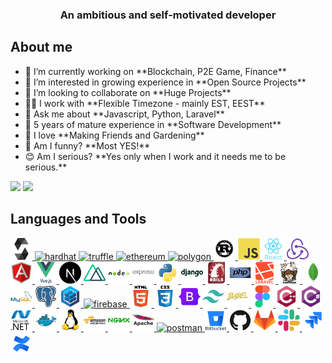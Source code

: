 

<h3 align="center">An ambitious and self-motivated developer</h3>

<h2>About me</h2>
<ul>
<li> 🔭 I’m currently working on **Blockchain, P2E Game, Finance**</li>
   
<li> 🌱 I’m interested in growing experience in **Open Source Projects**</li>
  
<li> 👯 I’m looking to collaborate on **Huge Projects**</li>

<li> 👨‍💻 I work with **Flexible Timezone - mainly EST, EEST**</li>

<li> 💬 Ask me about **Javascript, Python, Laravel**</li>

<li> 📄 5 years of mature experience in **Software Development**</li>

<li> 🌹 I love **Making Friends and Gardening**</li>

<li> 🤣 Am I funny? **Most YES!**</li>
  
<li> 😊 Am I serious? **Yes only when I work and it needs me to be serious.**</li>

</ul> 
<div>
<img height="180em" src="https://github-readme-stats.vercel.app/api?username=shining-blue-comet&show_icons=true&theme=chartreuse-dark&include_all_commits=true&count_private=true"/>
<img width="400" src="https://github-readme-stats.vercel.app/api/top-langs?username=shining-blue-comet&langs_count=10&theme=dark&layout=compact" />
</div>
<h2>Languages and Tools</h2>


<p align="left" class="iconbar"> 
    <a href="https://docs.soliditylang.org/" target="_blank"> <img src="https://raw.githubusercontent.com/devicons/devicon/master/icons/solidity/solidity-original.svg" alt="solidity" height="35"/> </a>
    <a href="https://hardhat.org" target="_blank"> <img src="https://raw.githubusercontent.com/danielcranney/readme-generator/main/public/icons/skills/hardhat-colored.svg" alt="hardhat" height="35"/> </a>
    <a href="https://trufflesuite.com/" target="_blank"> <img src="https://raw.githubusercontent.com/danielcranney/readme-generator/main/public/icons/skills/truffle-colored.svg" alt="truffle" height="35"/> </a>
    <a href="https://ethereum.org/" target="_blank"> <img src="https://raw.githubusercontent.com/danielcranney/readme-generator/main/public/icons/skills/ethereum-colored.svg" alt="ethereum" height="35"/> </a>
    <a href="https://polygon.com/" target="_blank"> <img src="https://raw.githubusercontent.com/danielcranney/readme-generator/main/public/icons/skills/polygon-colored.svg" alt="polygon" height="35"/> </a>
    <a href="https://docs.rs" target="_blank"> <img src="https://raw.githubusercontent.com/devicons/devicon/master/icons/rust/rust-plain.svg" alt="rust" height="35"/> </a>
    <a href="https://developer.mozilla.org/en-US/docs/Web/JavaScript" target="_blank"> <img src="https://raw.githubusercontent.com/devicons/devicon/master/icons/javascript/javascript-original.svg" alt="javascript" height="35"/> </a> 
    <a href="https://reactjs.org/" target="_blank"> <img src="https://raw.githubusercontent.com/devicons/devicon/master/icons/react/react-original-wordmark.svg" alt="react" height="35"/> </a> 
    <a href="https://redux.js.org/" target="_blank"> <img src="https://raw.githubusercontent.com/devicons/devicon/master/icons/redux/redux-original.svg" alt="redux" height="35"/> </a> 
    <a href="https://angular.io" target="_blank"> <img src="https://raw.githubusercontent.com/devicons/devicon/master/icons/angularjs/angularjs-original.svg" alt="redux" height="35"/> </a>   
    <a href="https://vuejs.org/" target="_blank"> <img src="https://raw.githubusercontent.com/devicons/devicon/master/icons/vuejs/vuejs-original-wordmark.svg" alt="vuejs" height="35"/> </a> 
    <a href="https://nextjs.org/" target="_blank"> <img src="https://raw.githubusercontent.com/devicons/devicon/master/icons/nextjs/nextjs-original.svg" alt="nextjs" height="35"/> </a>     
    <a href="https://nuxtjs.org/" target="_blank"> <img src="https://raw.githubusercontent.com/devicons/devicon/master/icons/nuxtjs/nuxtjs-original.svg" alt="nuxtjs" height="35"/> </a> 
    <a href="https://nodejs.org/" target="_blank"> <img src="https://raw.githubusercontent.com/devicons/devicon/master/icons/nodejs/nodejs-original-wordmark.svg" alt="nodejs" height="35"/> </a> 
    <a href="https://expressjs.com" target="_blank"> <img src="https://raw.githubusercontent.com/devicons/devicon/master/icons/express/express-original-wordmark.svg" alt="express" height="35"/> </a>   
    <a href="https://www.python.org" target="_blank"> <img src="https://raw.githubusercontent.com/devicons/devicon/master/icons/python/python-original.svg" alt="python" height="35"/> </a> 
    <a href="https://www.django.org" target="_blank"> <img src="https://raw.githubusercontent.com/devicons/devicon/master/icons/django/django-plain-wordmark.svg" alt="django" height="35"/> </a> 
    <a href="https://rubyonrails.org" target="_blank"> <img src="https://raw.githubusercontent.com/devicons/devicon/master/icons/rails/rails-original-wordmark.svg" alt="rails" height="35"/> </a> 
    <a href="https://www.php.net" target="_blank"> <img src="https://raw.githubusercontent.com/devicons/devicon/master/icons/php/php-original.svg" alt="php" height="35"/> </a> 
    <a href="https://laravel.com/" target="_blank"> <img src="https://raw.githubusercontent.com/devicons/devicon/master/icons/laravel/laravel-plain-wordmark.svg" alt="laravel" height="35"/> </a> 
    <a href="https://getcomposer.org/" target="_blank"> <img src="https://raw.githubusercontent.com/devicons/devicon/master/icons/composer/composer-original.svg" alt="composer" height="35"/> </a> 
    <a href="https://www.mongodb.com/" target="_blank"> <img src="https://raw.githubusercontent.com/devicons/devicon/master/icons/mongodb/mongodb-original.svg" alt="mongodb" height="35"/> </a> 
    <a href="https://www.mysql.com/" target="_blank"> <img src="https://raw.githubusercontent.com/devicons/devicon/master/icons/mysql/mysql-original-wordmark.svg" alt="mysql" height="35"/> </a> 
    <a href="https://www.postgresql.org" target="_blank"> <img src="https://raw.githubusercontent.com/devicons/devicon/master/icons/postgresql/postgresql-original.svg" alt="postgresql" height="35"/> </a> 
    <a href="https://sequelize.org" target="_blank"> <img src="https://raw.githubusercontent.com/devicons/devicon/master/icons/sequelize/sequelize-original.svg" alt="sequelize" height="35"/> </a> 
    <a href="https://firebase.google.com/" target="_blank"> <img src="https://www.vectorlogo.zone/logos/firebase/firebase-icon.svg" alt="firebase" height="35"/> </a> 
    <a href="https://www.w3.org/html/" target="_blank"> <img src="https://raw.githubusercontent.com/devicons/devicon/master/icons/html5/html5-original-wordmark.svg" alt="html5" height="35"/> </a>
    <a href="https://www.w3schools.com/css/" target="_blank"> <img src="https://raw.githubusercontent.com/devicons/devicon/master/icons/css3/css3-original-wordmark.svg" alt="css3" height="35"/> </a>
    <a href="https://getbootstrap.com/" target="_blank"> <img src="https://raw.githubusercontent.com/devicons/devicon/master/icons/bootstrap/bootstrap-original.svg" alt="bootstrap" height="35"/> </a>
    <a href="https://www.tailwindcss.com/" target="_blank"> <img src="https://raw.githubusercontent.com/devicons/devicon/master/icons/tailwindcss/tailwindcss-plain.svg" alt="tailwindcss" height="35"/> </a>
    <a href="https://babeljs.io/" target="_blank"> <img src="https://raw.githubusercontent.com/devicons/devicon/master/icons/babel/babel-original.svg" alt="babel" height="35"/> </a>
    <a href="https://www.figma.com/" target="_blank"> <img src="https://raw.githubusercontent.com/devicons/devicon/master/icons/figma/figma-original.svg" alt="figma" height="35"/> </a> 
    <a href="https://www.w3schools.com/cpp/" target="_blank"><img src="https://raw.githubusercontent.com/devicons/devicon/master/icons/cplusplus/cplusplus-original.svg" alt="cplusplus" height="35"/> </a> 
    <a href="https://www.w3schools.com/cs/" target="_blank"> <img src="https://raw.githubusercontent.com/devicons/devicon/master/icons/csharp/csharp-original.svg" alt="csharp" height="35"/> </a> 
    <a href="https://dotnet.microsoft.com/" target="_blank"> <img src="https://raw.githubusercontent.com/devicons/devicon/master/icons/dot-net/dot-net-original-wordmark.svg" alt="dotnet" height="35"/> </a> 
    <a href="https://www.docker.com" target="_blank"> <img src="https://raw.githubusercontent.com/devicons/devicon/master/icons/docker/docker-original.svg" alt="docker" height="35"/> </a> 
    <a href="https://www.linux.org/" target="_blank"> <img src="https://raw.githubusercontent.com/devicons/devicon/master/icons/linux/linux-original.svg" alt="linux" height="35"/> </a>
    <a href="https://aws.amazon.com/" target="_blank"> <img src="https://raw.githubusercontent.com/devicons/devicon/master/icons/amazonwebservices/amazonwebservices-original-wordmark.svg" alt="aws" height="35"/> </a> 
    <a href="https://www.nginx.com" target="_blank"> <img src="https://raw.githubusercontent.com/devicons/devicon/master/icons/nginx/nginx-original.svg" alt="nginx" height="35"/> </a> 
    <a href="https://httpd.apache.org/" target="_blank"> <img src="https://raw.githubusercontent.com/devicons/devicon/master/icons/apache/apache-original-wordmark.svg" alt="apache" height="35"/> </a> 
    <a href="https://postman.com" target="_blank"> <img src="https://www.vectorlogo.zone/logos/getpostman/getpostman-icon.svg" alt="postman" height="35"/> </a> 
    <a href="https://bitbucket.org/" target="_blank"> <img src="https://raw.githubusercontent.com/devicons/devicon/master/icons/bitbucket/bitbucket-original-wordmark.svg" alt="bitbucket" height="35"/> </a> 
    <a href="https://github.com/" target="_blank"> <img src="https://raw.githubusercontent.com/devicons/devicon/master/icons/github/github-original.svg" alt="github" height="35"/> </a> 
    <a href="https://gitlab.com/" target="_blank"> <img src="https://raw.githubusercontent.com/devicons/devicon/master/icons/gitlab/gitlab-original.svg" alt="gitlab" height="35"/> </a> 
    <a href="https://slack.com/" target="_blank"> <img src="https://raw.githubusercontent.com/devicons/devicon/master/icons/slack/slack-original.svg" alt="slack" height="35"/> </a> 
    <a href="https://jira.atlassian.com/" target="_blank"> <img src="https://raw.githubusercontent.com/devicons/devicon/master/icons/jira/jira-original.svg" alt="jira" height="35"/> </a> 
    <a href="https://confluence.atlassian.com/" target="_blank"> <img src="https://raw.githubusercontent.com/devicons/devicon/master/icons/confluence/confluence-original.svg" alt="confluence" height="35"/> </a> 
</p>
  
